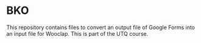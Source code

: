 # BKO
This repository contains files to convert an output file of Google Forms into an input file for Wooclap. This is part of the UTQ course.
